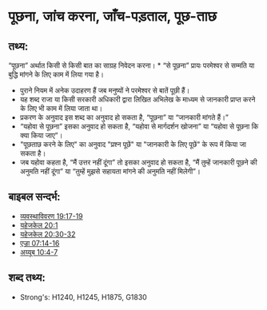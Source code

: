 # पूछना, जांच करना, जाँच-पड़ताल, पूछ-ताछ #

## तथ्य: ##

“पूछना” अर्थात किसी से किसी बात का साग्रह निवेदन करना। * “से पूछना” प्रायः परमेश्वर से सम्मति या बुद्धि मांगने के लिए काम में लिया गया है।

* पुराने नियम में अनेक उदाहरण हैं जब मनुष्यों ने परमेश्वर से बातें पूछी हैं।
* यह शब्द राजा या किसी सरकारी अधिकारी द्वारा लिखित अभिलेख के माध्यम से जानकारी प्राप्त करने के लिए भी काम में लिया जाता था।
* प्रकरण के अनुवाद इस शब्द का अनुवाद हो सकता है, “पूछना” या “जानकारी मांगते हैं।” 
* “यहोवा से पूछना” इसका अनुवाद हो सकता है, “यहोवा से मार्गदर्शन खोजना” या “यहोवा से पूछना कि क्या किया जाए”।
* "पूछताछ करने के लिए" का अनुवाद "प्रश्न पूछें" या "जानकारी के लिए पूछें" के रूप में किया जा सकता है।
* जब यहोवा कहता है, “मैं उत्तर नहीं दूंगा” तो इसका अनुवाद हो सकता है, “मैं तुम्हें जानकारी पूछने की अनुमति नहीं दूंगा” या “तुम्हें मुझसे सहायता मांगने की अनुमति नहीं मिलेगी”।

## बाइबल सन्दर्भ: ##

* [व्यवस्थाविवरण 19:17-19](rc://en/tn/help/deu/19/17)
* [यहेजकेल 20:1](rc://en/tn/help/ezk/20/01)
* [यहेजकेल 20:30-32](rc://en/tn/help/ezk/20/30)
* [एज्रा 07:14-16](rc://en/tn/help/ezr/07/14)
* [अय्यूब 10:4-7](rc://en/tn/help/job/10/04)

## शब्द तथ्य: ##

* Strong's: H1240, H1245, H1875, G1830
